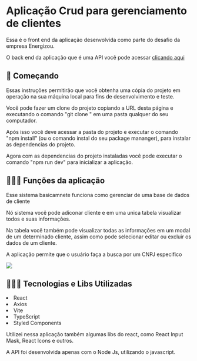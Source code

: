 # Aplicação Crud para gerenciamento de clientes

Essa é o front end da aplicação desenvolvida como parte do desafio da empresa Energizou.

O back end da aplicação que é uma API você pode acessar <a href="https://github.com/joaolucasMota/desafio-energizou-be">clicando aqui<a>

## 🚀 Começando

Essas instruções permitirão que você obtenha uma cópia do projeto em operação na sua máquina local para fins de desenvolvimento e teste.

Você pode fazer um clone do projeto copiando a URL desta página e executando o comando "git clone <URL DESTA PAGINA>" em uma pasta qualquer do seu computador.

Após isso você deve acessar a pasta do projeto e executar o comando "npm install" (ou o comando instal do seu package mananger), para instalar as dependencias do projeto.

Agora com as dependencias do projeto instaladas você pode executar o comando "npm run dev" para inicializar a aplicação.

## 👨🏻‍🔧 Funções da aplicação

Esse sistema basicamnete funciona como gerenciar de uma base de dados de cliente

Nó sistema você pode adiconar cliente e em uma unica tabela visualizar todos e suas informações.

Na tabela você também pode visualizar todas as informações em um modal de um determinado cliente, assim como pode selecionar editar ou excluir os dados de um cliente. 

A aplicação permite que o usuário faça a busca por um CNPJ especifico

<img src="https://i.imgur.com/BbtqpmV.png">

## 👨🏻‍💻 Tecnologias e Libs Utilizadas
 <li> React
 <li> Axios
 <li> Vite
 <li> TypeScript
 <li> Styled Components

 Utilizei nessa aplicação também algumas libs do react, como React Input Mask, React Icons e outros.

A API foi desenvolvida apenas com o Node Js, utilizando o javascript.
